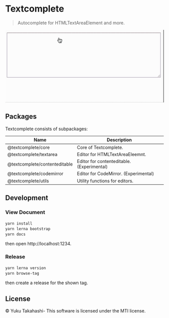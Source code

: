 # Textcomplete

> Autocomplete for HTMLTextAreaElement and more.

![](./docs/images/demo.gif)

## Packages

Textcomplete consists of subpackages:

Name                          | Description
------------------------------|-------------------------------------------
@textcomplete/core            | Core of Textcomplete.
@textcomplete/textarea        | Editor for HTMLTextAreaEleemnt.
@textcomplete/contenteditable | Editor for contenteditable. (Experimental)
@textcomplete/codemirror      | Editor for CodeMirror. (Experimental)
@textcomplete/utils           | Utility functions for editors.

## Development

### View Document

```bash
yarn install
yarn lerna bootstrap
yarn docs
```

then open http://localhost:1234.

### Release

```bash
yarn lerna version
yarn browse-tag
```

then create a release for the shown tag.

## License

&copy; Yuku Takahashi- This software is licensed under the MTI license.
